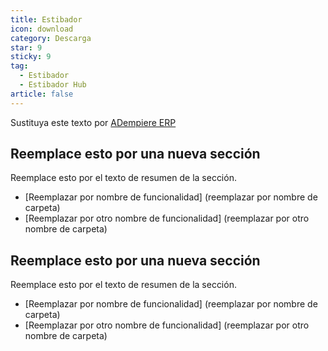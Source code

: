 ```yaml
---
title: Estibador
icon: download
category: Descarga
star: 9
sticky: 9
tag:
  - Estibador
  - Estibador Hub
article: false
---
```


Sustituya este texto por [ADempiere ERP](http://adempiere.net/)


## Reemplace esto por una nueva sección

Reemplace esto por el texto de resumen de la sección.

- [Reemplazar por nombre de funcionalidad] (reemplazar por nombre de carpeta)
- [Reemplazar por otro nombre de funcionalidad] (reemplazar por otro nombre de carpeta)

## Reemplace esto por una nueva sección

Reemplace esto por el texto de resumen de la sección.

- [Reemplazar por nombre de funcionalidad] (reemplazar por nombre de carpeta)
- [Reemplazar por otro nombre de funcionalidad] (reemplazar por otro nombre de carpeta)
